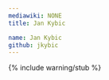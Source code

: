 ```yaml
---
mediawiki: NONE
title: Jan Kybic

name: Jan Kybic
github: jkybic
---
```


{% include warning/stub %}

